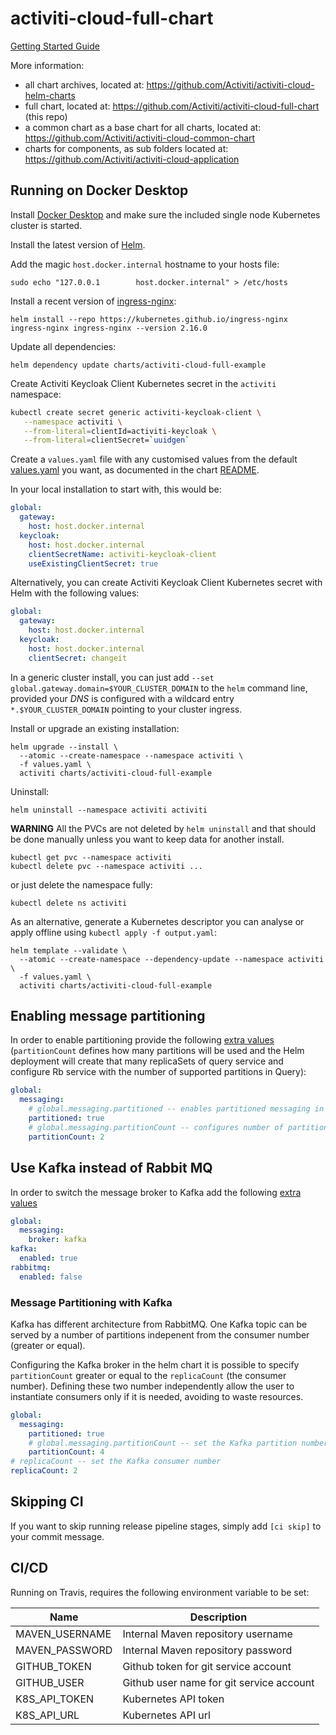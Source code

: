 # activiti-cloud-full-chart

[Getting Started Guide](https://activiti.gitbook.io/activiti-7-developers-guide/getting-started/getting-started-activiti-cloud)

More information:
* all chart archives, located at: https://github.com/Activiti/activiti-cloud-helm-charts
* full chart, located at: https://github.com/Activiti/activiti-cloud-full-chart (this repo)
* a common chart as a base chart for all charts, located at: https://github.com/Activiti/activiti-cloud-common-chart
* charts for components, as sub folders located at: https://github.com/Activiti/activiti-cloud-application

## Running on Docker Desktop

Install [Docker Desktop](https://www.docker.com/products/docker-desktop) and make sure the included single node Kubernetes cluster is started.

Install the latest version of [Helm](https://helm.sh).

Add the magic `host.docker.internal` hostname to your hosts file:

```shell
sudo echo "127.0.0.1        host.docker.internal" > /etc/hosts
```

Install a recent version of [ingress-nginx](https://kubernetes.github.io/ingress-nginx):

```shell
helm install --repo https://kubernetes.github.io/ingress-nginx ingress-nginx ingress-nginx --version 2.16.0
```

Update all dependencies:
```shell
helm dependency update charts/activiti-cloud-full-example
```
Create Activiti Keycloak Client Kubernetes secret in the `activiti` namespace:

```bash
kubectl create secret generic activiti-keycloak-client \
   --namespace activiti \
   --from-literal=clientId=activiti-keycloak \
   --from-literal=clientSecret=`uuidgen`
```

Create a `values.yaml` file with any customised values from the default [values.yaml](charts/activiti-cloud-full-example/values.yaml) you want, as documented in the chart [README](charts/activiti-cloud-full-example/README.md).

In your local installation to start with, this would be:
```yaml
global:
  gateway:
    host: host.docker.internal
  keycloak:
    host: host.docker.internal
    clientSecretName: activiti-keycloak-client
    useExistingClientSecret: true
```
Alternatively, you can create Activiti Keycloak Client Kubernetes secret with Helm with the following values:

```yaml
global:
  gateway:
    host: host.docker.internal
  keycloak:
    host: host.docker.internal
    clientSecret: changeit
```

In a generic cluster install, you can just add `--set global.gateway.domain=$YOUR_CLUSTER_DOMAIN` to the `helm` command line,
provided your _DNS_ is configured with a wildcard entry `*.$YOUR_CLUSTER_DOMAIN` pointing to your cluster ingress.

Install or upgrade an existing installation:
```shell
helm upgrade --install \
  --atomic --create-namespace --namespace activiti \
  -f values.yaml \
  activiti charts/activiti-cloud-full-example
```

Uninstall:
```shell
helm uninstall --namespace activiti activiti
```

**WARNING** All the PVCs are not deleted by `helm uninstall` and that should be done manually unless you want to keep data for another install.

```shell
kubectl get pvc --namespace activiti
kubectl delete pvc --namespace activiti ...
```
or just delete the namespace fully:
```shell
kubectl delete ns activiti
```

As an alternative, generate a Kubernetes descriptor you can analyse or apply offline using `kubectl apply -f output.yaml`:
```shell
helm template --validate \
  --atomic --create-namespace --dependency-update --namespace activiti \
  -f values.yaml \
  activiti charts/activiti-cloud-full-example
```

## Enabling message partitioning
In order to enable partitioning provide the following [extra values](https://github.com/Activiti/activiti-cloud-full-chart/blob/master/charts/activiti-cloud-full-example/partitioned-values.yaml) (`partitionCount` defines how many partitions will be used and the Helm deployment will create that many replicaSets of query service and configure Rb service with the number of supported partitions in Query):
```yaml
global:
  messaging:
    # global.messaging.partitioned -- enables partitioned messaging in combination with messaging.enabled=true && messaging.role=producer|consumer
    partitioned: true
    # global.messaging.partitionCount -- configures number of partitioned consumers
    partitionCount: 2
```

## Use Kafka instead of Rabbit MQ
In order to switch the message broker to Kafka add the following [extra values](https://github.com/Activiti/activiti-cloud-full-chart/blob/master/charts/activiti-cloud-full-example/kafka-values.yaml)
```yaml
global:
  messaging:
    broker: kafka
kafka:
  enabled: true
rabbitmq:
  enabled: false
```

### Message Partitioning with Kafka
Kafka has different architecture from RabbitMQ. One Kafka topic can be served by a number of partitions indepenent from the consumer number (greater or equal).

Configuring the Kafka broker in the helm chart it is possible to specify `partitionCount` greater or equal to the `replicaCount` (the consumer number).
Defining these two number independently allow the user to instantiate consumers only if it is needed, avoiding to waste resources.

```yaml
global:
  messaging:
    partitioned: true
    # global.messaging.partitionCount -- set the Kafka partition number
    partitionCount: 4
# replicaCount -- set the Kafka consumer number
replicaCount: 2
```

## Skipping CI

If you want to skip running release pipeline stages, simply add `[ci skip]` to your commit message.

## CI/CD

Running on Travis, requires the following environment variable to be set:

| Name | Description |
|------|-------------|
| MAVEN_USERNAME | Internal Maven repository username |
| MAVEN_PASSWORD | Internal Maven repository password |
| GITHUB_TOKEN | Github token for git service account |
| GITHUB_USER | Github user name for git service account |
| K8S_API_TOKEN | Kubernetes API token |
| K8S_API_URL | Kubernetes API url |

